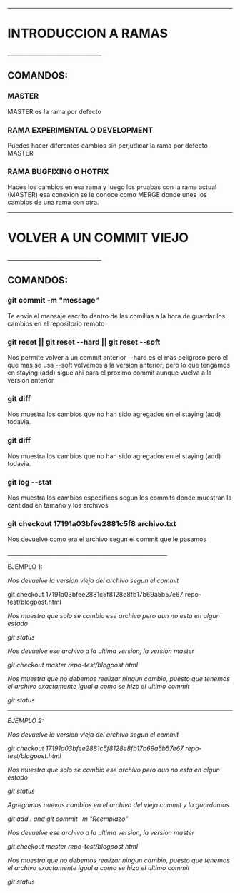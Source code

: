 _________________________________

<h1> INTRODUCCION A RAMAS </h1>
_________________________________

<h2>COMANDOS:</h2>

<h3>MASTER</h3>

<p>
MASTER es la rama por defecto
</p>

<h3>RAMA EXPERIMENTAL O DEVELOPMENT</h3>

<p>
Puedes hacer diferentes cambios sin perjudicar la rama por defecto MASTER
</p>

<h3>RAMA BUGFIXING O HOTFIX</h3>

<p>
Haces los cambios en esa rama y luego los pruabas con la rama actual (MASTER) esa conexion se le conoce como MERGE donde unes los cambios de una rama con otra.
</p>

_________________________________

<h1> VOLVER A UN COMMIT VIEJO </h1>
_________________________________

<h2>COMANDOS:</h2>

<h3>git commit -m "message"</h3>

<p>
Te envia el mensaje escrito dentro de las comillas a la hora de guardar los cambios en el repositorio remoto
</p>

<h3>git reset || git reset --hard  || git reset --soft</h3>

<p>
Nos permite volver a un commit anterior
--hard es el mas peligroso pero el que mas se usa
--soft volvemos a la version anterior, pero lo que tengamos en staying (add) sigue ahi para el proximo commit aunque vuelva a la version anterior
</p>

<h3>git diff</h3>

<p>
Nos muestra los cambios que no han sido agregados en el staying (add) todavia.
</p>

<h3>git diff</h3>

<p>
Nos muestra los cambios que no han sido agregados en el staying (add) todavia.
</p>

<h3>git log --stat</h3>

<p>
Nos muestra los cambios especificos segun los commits donde muestran la cantidad en tamaño y los archivos
</p>

<h3>git checkout 17191a03bfee2881c5f8 archivo.txt</h3>

<p>
Nos devuelve como era el archivo segun el commit que le pasamos
</p>
________________________________________________________

<p>
EJEMPLO 1: <br>

<em>Nos devuelve la version vieja del archivo segun el commit</em><br>

 git checkout 17191a03bfee2881c5f8128e8fb17b69a5b57e67 repo-test/blogpost.html<br>

<em>Nos muestra que solo se cambio ese archivo pero aun no esta en algun estado<br>

git status

<em>Nos devuelve ese archivo a la ultima version, la version master<br>

 git checkout master repo-test/blogpost.html

<em>Nos muestra que no debemos realizar ningun cambio, puesto que tenemos el archivo exactamente igual a como se hizo el ultimo commit<br>

git status

</p>

________________________________________________________

<p>
EJEMPLO 2: <br>

<em>Nos devuelve la version vieja del archivo segun el commit</em><br>

 git checkout 17191a03bfee2881c5f8128e8fb17b69a5b57e67 repo-test/blogpost.html<br>

<em>Nos muestra que solo se cambio ese archivo pero aun no esta en algun estado<br>

git status

<em>Agregamos nuevos cambios en el archivo del viejo commit y lo guardamos<br>

git add . and git commit -m "Reemplazo"

<em>Nos devuelve ese archivo a la ultima version, la version master<br>

 git checkout master repo-test/blogpost.html

<em>Nos muestra que no debemos realizar ningun cambio, puesto que tenemos el archivo exactamente igual a como se hizo el ultimo commit<br>

git status

</p>